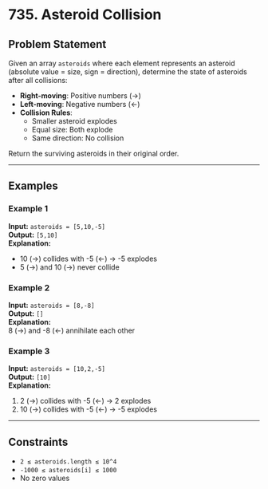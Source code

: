 # 735. Asteroid Collision

## Problem Statement
Given an array `asteroids` where each element represents an asteroid (absolute value = size, sign = direction), determine the state of asteroids after all collisions:
- **Right-moving**: Positive numbers (→)
- **Left-moving**: Negative numbers (←)
- **Collision Rules**:
    - Smaller asteroid explodes
    - Equal size: Both explode
    - Same direction: No collision

Return the surviving asteroids in their original order.

---

## Examples

### Example 1
**Input:** `asteroids = [5,10,-5]`  
**Output:** `[5,10]`  
**Explanation:**
- 10 (→) collides with -5 (←) → -5 explodes
- 5 (→) and 10 (→) never collide

### Example 2
**Input:** `asteroids = [8,-8]`  
**Output:** `[]`  
**Explanation:**  
8 (→) and -8 (←) annihilate each other

### Example 3
**Input:** `asteroids = [10,2,-5]`  
**Output:** `[10]`  
**Explanation:**
1. 2 (→) collides with -5 (←) → 2 explodes
2. 10 (→) collides with -5 (←) → -5 explodes

---

## Constraints
- `2 ≤ asteroids.length ≤ 10^4`
- `-1000 ≤ asteroids[i] ≤ 1000`
- No zero values